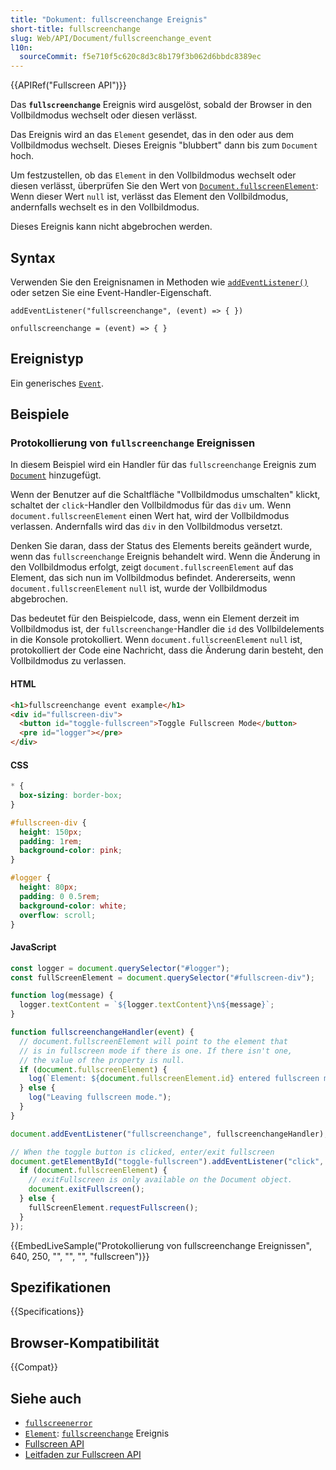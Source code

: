 ```yaml
---
title: "Dokument: fullscreenchange Ereignis"
short-title: fullscreenchange
slug: Web/API/Document/fullscreenchange_event
l10n:
  sourceCommit: f5e710f5c620c8d3c8b179f3b062d6bbdc8389ec
---
```


{{APIRef("Fullscreen API")}}

Das **`fullscreenchange`** Ereignis wird ausgelöst, sobald der Browser in den Vollbildmodus wechselt oder diesen verlässt.

Das Ereignis wird an das `Element` gesendet, das in den oder aus dem Vollbildmodus wechselt. Dieses Ereignis "blubbert" dann bis zum `Document` hoch.

Um festzustellen, ob das `Element` in den Vollbildmodus wechselt oder diesen verlässt, überprüfen Sie den Wert von [`Document.fullscreenElement`](/de/docs/Web/API/Document/fullscreenElement): Wenn dieser Wert `null` ist, verlässt das Element den Vollbildmodus, andernfalls wechselt es in den Vollbildmodus.

Dieses Ereignis kann nicht abgebrochen werden.

## Syntax

Verwenden Sie den Ereignisnamen in Methoden wie [`addEventListener()`](/de/docs/Web/API/EventTarget/addEventListener) oder setzen Sie eine Event-Handler-Eigenschaft.

```js-nolint
addEventListener("fullscreenchange", (event) => { })

onfullscreenchange = (event) => { }
```

## Ereignistyp

Ein generisches [`Event`](/de/docs/Web/API/Event).

## Beispiele

### Protokollierung von `fullscreenchange` Ereignissen

In diesem Beispiel wird ein Handler für das `fullscreenchange` Ereignis zum [`Document`](/de/docs/Web/API/Document) hinzugefügt.

Wenn der Benutzer auf die Schaltfläche "Vollbildmodus umschalten" klickt, schaltet der `click`-Handler den Vollbildmodus für das `div` um. Wenn `document.fullscreenElement` einen Wert hat, wird der Vollbildmodus verlassen. Andernfalls wird das `div` in den Vollbildmodus versetzt.

Denken Sie daran, dass der Status des Elements bereits geändert wurde, wenn das `fullscreenchange` Ereignis behandelt wird. Wenn die Änderung in den Vollbildmodus erfolgt, zeigt `document.fullscreenElement` auf das Element, das sich nun im Vollbildmodus befindet. Andererseits, wenn `document.fullscreenElement` `null` ist, wurde der Vollbildmodus abgebrochen.

Das bedeutet für den Beispielcode, dass, wenn ein Element derzeit im Vollbildmodus ist, der `fullscreenchange`-Handler die `id` des Vollbildelements in die Konsole protokolliert. Wenn `document.fullscreenElement` `null` ist, protokolliert der Code eine Nachricht, dass die Änderung darin besteht, den Vollbildmodus zu verlassen.

#### HTML

```html
<h1>fullscreenchange event example</h1>
<div id="fullscreen-div">
  <button id="toggle-fullscreen">Toggle Fullscreen Mode</button>
  <pre id="logger"></pre>
</div>
```

#### CSS

```css
* {
  box-sizing: border-box;
}

#fullscreen-div {
  height: 150px;
  padding: 1rem;
  background-color: pink;
}

#logger {
  height: 80px;
  padding: 0 0.5rem;
  background-color: white;
  overflow: scroll;
}
```

#### JavaScript

```js
const logger = document.querySelector("#logger");
const fullScreenElement = document.querySelector("#fullscreen-div");

function log(message) {
  logger.textContent = `${logger.textContent}\n${message}`;
}

function fullscreenchangeHandler(event) {
  // document.fullscreenElement will point to the element that
  // is in fullscreen mode if there is one. If there isn't one,
  // the value of the property is null.
  if (document.fullscreenElement) {
    log(`Element: ${document.fullscreenElement.id} entered fullscreen mode.`);
  } else {
    log("Leaving fullscreen mode.");
  }
}

document.addEventListener("fullscreenchange", fullscreenchangeHandler);

// When the toggle button is clicked, enter/exit fullscreen
document.getElementById("toggle-fullscreen").addEventListener("click", () => {
  if (document.fullscreenElement) {
    // exitFullscreen is only available on the Document object.
    document.exitFullscreen();
  } else {
    fullScreenElement.requestFullscreen();
  }
});
```

{{EmbedLiveSample("Protokollierung von fullscreenchange Ereignissen", 640, 250, "", "", "", "fullscreen")}}

## Spezifikationen

{{Specifications}}

## Browser-Kompatibilität

{{Compat}}

## Siehe auch

- [`fullscreenerror`](/de/docs/Web/API/Document/fullscreenerror_event)
- [`Element`](/de/docs/Web/API/Element): [`fullscreenchange`](/de/docs/Web/API/Element/fullscreenchange_event) Ereignis
- [Fullscreen API](/de/docs/Web/API/Fullscreen_API)
- [Leitfaden zur Fullscreen API](/de/docs/Web/API/Fullscreen_API/Guide)
